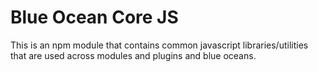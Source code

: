 # Blue Ocean Core JS

This is an npm module that contains common javascript libraries/utilities that are used across modules and plugins and blue oceans. 
